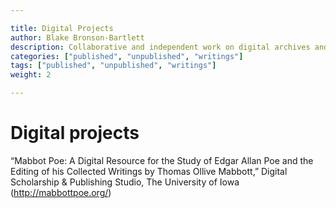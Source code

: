 ```yaml
---

title: Digital Projects
author: Blake Bronson-Bartlett
description: Collaborative and independent work on digital archives and text editing
categories: ["published", "unpublished", "writings"]
tags: ["published", "unpublished", "writings"]
weight: 2

---
```


# Digital projects

“Mabbot Poe: A Digital Resource for the Study of Edgar Allan Poe and the Editing of his Collected Writings by Thomas Ollive Mabbott,” Digital Scholarship & Publishing Studio, The University of Iowa (http://mabbottpoe.org/)

